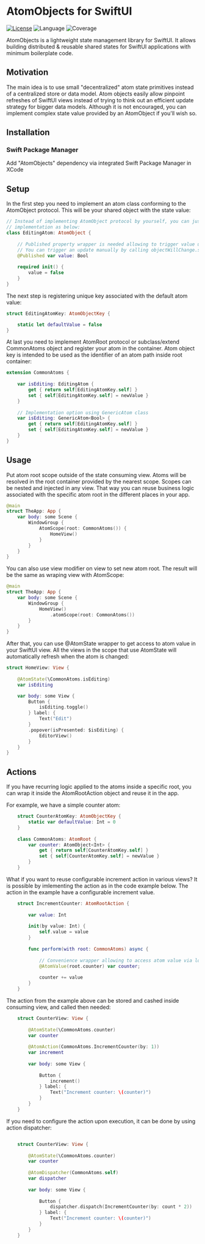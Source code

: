 # AtomObjects for SwiftUI

[![License](https://img.shields.io/badge/license-MIT-ff69b4.svg)](https://github.com/kzlekk/AtomObjects/raw/master/LICENSE)
![Language](https://img.shields.io/badge/swift-5.7-orange.svg)
![Coverage](https://img.shields.io/badge/coverage-85%25-green)

AtomObjects is a lightweight state management library for SwiftUI. It allows building distributed & reusable shared 
states for SwiftUI applications with minimum boilerplate code.

## Motivation

The main idea is to use small "decentralized" atom state primitives instead of a centralized store or data model. 
Atom objects easily allow pinpoint refreshes of SwiftUI views instead of trying to think out an efficient 
update strategy for bigger data models. Although it is not encouraged, you can implement complex state value 
provided by an AtomObject if you'll wish so.

## Installation

### Swift Package Manager

Add "AtomObjects" dependency via integrated Swift Package Manager in XCode

## Setup

In the first step you need to implement an atom class conforming to the AtomObject protocol. This will be your shared 
object with the state value:

```swift
// Instead of implementing AtomObject protocol by yourself, you can just use GenericAtom class with the similar basic
// implementation as below:
class EditingAtom: AtomObject {
    
    // Published property wrapper is needed allowing to trigger value updates.
    // You can trigger an update manually by calling objectWillChange.send() where appropriate.
    @Published var value: Bool
    
    required init() {
        value = false
    }
}
```

The next step is registering unique key associated with the default atom value:

```swift
struct EditingAtomKey: AtomObjectKey {

    static let defaultValue = false
}
```

At last you need to implement AtomRoot protocol or subclass/extend CommonAtoms object and register your atom in the 
container. Atom object key is intended to be used as the identifier of an atom path inside root container:

```swift
extension CommonAtoms {
     
    var isEditing: EditingAtom {
        get { return self[EditingAtomKey.self] }
        set { self[EditingAtomKey.self] = newValue }
    }
    
    // Implementation option using GenericAtom class 
    var isEditing: GenericAtom<Bool> {
        get { return self[EditingAtomKey.self] }
        set { self[EditingAtomKey.self] = newValue }
    }
}
```

## Usage

Put atom root scope outside of the state consuming view. Atoms will be resolved in the root container provided by 
the nearest scope. Scopes can be nested and injected in any view. That way you can reuse business logic associated with 
the specific atom root in the different places in your app.

```swift
@main
struct TheApp: App {
    var body: some Scene {
        WindowGroup {
            AtomScope(root: CommonAtoms()) {
                HomeView()
            }
        }
    }
}
```

You can also use view modifier on view to set new atom root. The result will be the same as wraping view with AtomScope:

```swift
@main
struct TheApp: App {
    var body: some Scene {
        WindowGroup {
            HomeView()
                .atomScope(root: CommonAtoms())
        }
    }
}
```

After that, you can use @AtomState wrapper to get access to atom value in your SwiftUI view. All the views in the scope 
that use AtomState will automatically refresh when the atom is changed:

```swift
struct HomeView: View {
    
    @AtomState(\CommonAtoms.isEditing)
    var isEditing

    var body: some View {
        Button {
            isEditing.toggle()
        } label: {
            Text("Edit")
        }
        .popover(isPresented: $isEditing) {
            EditorView()
        }
    }
}
```

## Actions

If you have recurring logic applied to the atoms inside a specific root, you can wrap it inside the AtomRootAction 
object and reuse it in the app. 

For example, we have a simple counter atom:

```swift
    struct CounterAtomKey: AtomObjectKey {
        static var defaultValue: Int = 0
    }
    
    class CommonAtoms: AtomRoot {
        var counter: AtomObject<Int> {
            get { return self[CounterAtomKey.self] }
            set { self[CounterAtomKey.self] = newValue }
        }
    }
```

What if you want to reuse configurable increment action in various views? It is possible by imlementing the action as in
the code example below. The action in the example have a configurable increment value. 

```swift
    struct IncrementCounter: AtomRootAction {
        
        var value: Int
        
        init(by value: Int) {
            self.value = value
        }
        
        func perform(with root: CommonAtoms) async {
            
            // Convenience wrapper allowing to access atom value via local variable
            @AtomValue(root.counter) var counter; 
            
            counter += value
        }
    }
```

The action from the example above can be stored and cashed inside consuming view, and called then needed:

```swift
    struct CounterView: View {
        
        @AtomState(\CommonAtoms.counter)
        var counter
    
        @AtomAction(CommonAtoms.IncrementCounter(by: 1))
        var increment
    
        var body: some View {
        
            Button {
                increment()
            } label: {
                Text("Increment counter: \(counter)")
            }
        }
    } 
```

If you need to configure the action upon execution, it can be done by using action dispatcher:

```swift

    struct CounterView: View {
        
        @AtomState(\CommonAtoms.counter)
        var counter
    
        @AtomDispatcher(CommonAtoms.self)
        var dispatcher
    
        var body: some View {
        
            Button {
                dispatcher.dispatch(IncrementCounter(by: count * 2))
            } label: {
                Text("Increment counter: \(counter)")
            }
        }
    }     
```
